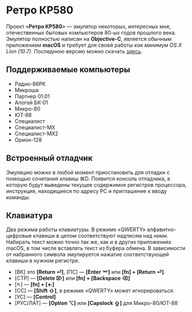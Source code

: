 # Ретро КР580
Проект «**Ретро КР580**» — эмулятор некоторых, интересных мне, отечественных бытовых компьютеров 80-ых годов прошлого века.
Эмулятор полностью написан на **Objective-C**, является обычным приложением **macOS** и требует для своей работы *как минимум OS X Lion (10.7)*.
Последнюю версию можно скачать [здесь](https://github.com/chicherov/Retro80/releases).

## Поддерживаемые компьютеры
* Радио-86РК
* Микроша
* Партнер 01.01
* Апогей БК-01
* Микро-80
* ЮТ-88
* Специалист
* Специалист-MX
* Специалист-MX2
* Орион-128

## Встроенный отладчик
Эмуляцию можно в любой момент приостановить для отладки с помощью сочетания клавиш ⌘D.
Появится консоль отладчика, в которую будут выведены текущее содержимое регистров процессора, инструкция, находящиеся по адресу PC и приглашение к вводу команды.

## Клавиатура
Два режима работы клавиатуры.
В режиме «QWERTY» алфавитно-цифровые клавиши в целом соответствуют надписям над ними.
Набирать текст можно точно так же, как и в других приложениях macOS, в том числе вставлять текст из буфера обмена.
В зависимости от набранного символа эмулируется нажатие соответствующей клавиши в нужном регистре.
* [ВК] это **[Return ⏎]**, [ПС] — **[Enter ⌤]** или **[fn] + [Return ⏎]**.
* [СТР] — **[Delete ⌦]** или **[fn] + [Backspace ⌫]**
* [↖] — **[fn] + [←]**
* [СС] — **[Shift ⇧]**, в режиме «QWERTY» может игнорироваться.
* [УС] — **[Control]**
* [РУС/ЛАТ] — **[Option ⌥]** или **[Capslock ⇪]** для Микро-80/ЮТ-88
